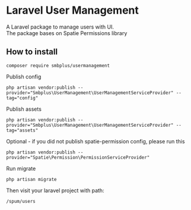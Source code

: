 # Laravel User Management
A Laravel package to manage users with UI.  
The package bases on Spatie Permissions library

## How to install  

```
composer require smbplus/usermanagement
```
  
Publish config  
```
php artisan vendor:publish --provider="Smbplus\UserManagement\UserManagementServiceProvider" --tag="config"
```
  
Publish assets  
```
php artisan vendor:publish --provider="Smbplus\UserManagement\UserManagementServiceProvider" --tag="assets"
```


Optional - if you did not publish spatie-permission config, please run this
```shell
php artisan vendor:publish --provider="Spatie\Permission\PermissionServiceProvider"
```

Run migrate  
```
php artisan migrate
```

Then visit your laravel project with path:  
``` 
/spum/users
```